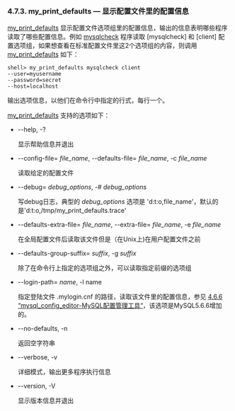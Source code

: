 ### 4.7.3. my\_print\_defaults — 显示配置文件里的配置信息

[my\_print\_defaults](#) 显示配置文件选项组里的配置信息，输出的信息表明哪些程序读取了哪些配置信息。例如 [mysqlcheck][04.05.03] 程序读取 [mysqlcheck] 和 [client] 配置选项组，如果想查看在标准配置文件里这2个选项组的内容，则调用 [my\_print\_defaults](#) 如下：

```shell
shell> my_print_defaults mysqlcheck client
--user=myusername
--password=secret
--host=localhost
```

输出选项信息，以他们在命令行中指定的行式，每行一个。

[my_print_defaults](#) 支持的选项如下：

* --help, -?

	显示帮助信息并退出

*  --config-file= *file_name*, --defaults-file= *file_name*, -c *file_name*

	读取给定的配置文件

* --debug= *debug\_options*, -# *debug\_options*

	写debug日志，典型的 *debug\_options* 选项是 'd:t:o,file_name'，默认的是'd:t:o,/tmp/my_print_defaults.trace'

* --defaults-extra-file= *file\_name*, --extra-file= *file\_name*, -e *file\_name*

	在全局配置文件后读取该文件但是（在Unix上)在用户配置文件之前

* --defaults-group-suffix= *suffix*, -g *suffix*

	除了在命令行上指定的选项组之外，可以读取指定前缀的选项组

* --login-path= *name*, -l name

	指定登陆文件 .mylogin.cnf 的路径，读取该文件里的配置信息，参见 [4.6.6 “mysql_config_editor-MySQL配置管理工具“][04.06.06]，该选项是MySQL5.6.6增加的。

* --no-defaults, -n

	返回空字符串

* --verbose, -v

	详细模式，输出更多程序执行信息

* --version, -V

	显示版本信息并退出




[04.05.03]:./04.05.03_mysqlcheck_A_Table_Maintenance_Program.md
[04.06.06]:./04.06.06_mysql_config_editor_MySQL_Configuration_Utility.md